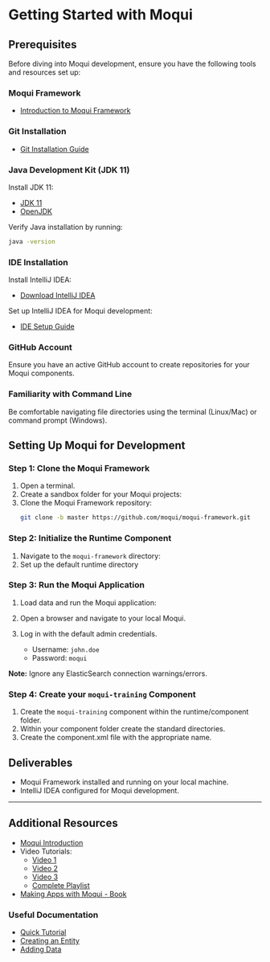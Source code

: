 # Getting Started with Moqui

## Prerequisites

Before diving into Moqui development, ensure you have the following tools and resources set up:

### Moqui Framework
- [Introduction to Moqui Framework](https://www.moqui.org/m/docs/framework/Introduction)

### Git Installation
- [Git Installation Guide](https://git-scm.com/book/en/v2/Getting-Started-Installing-Git)

### Java Development Kit (JDK 11)
Install JDK 11:
- [JDK 11](https://jdk.java.net/java-se-ri/11-MR3)
- [OpenJDK](https://adoptium.net/temurin/archive/?version=11)

Verify Java installation by running:
```bash
java -version
```

### IDE Installation
Install IntelliJ IDEA:
- [Download IntelliJ IDEA](https://www.jetbrains.com/idea/download/?section=mac)

Set up IntelliJ IDEA for Moqui development:
- [IDE Setup Guide](https://www.moqui.org/m/docs/framework/IDE+Setup/IntelliJ+IDEA+Setup)

### GitHub Account
Ensure you have an active GitHub account to create repositories for your Moqui components.

### Familiarity with Command Line
Be comfortable navigating file directories using the terminal (Linux/Mac) or command prompt (Windows).

## Setting Up Moqui for Development

### Step 1: Clone the Moqui Framework
1. Open a terminal.
2. Create a sandbox folder for your Moqui projects:
3. Clone the Moqui Framework repository:
   ```bash
   git clone -b master https://github.com/moqui/moqui-framework.git
   ```

### Step 2: Initialize the Runtime Component
1. Navigate to the `moqui-framework` directory:
2. Set up the default runtime directory

### Step 3: Run the Moqui Application
1. Load data and run the Moqui application:

2. Open a browser and navigate to your local Moqui.

3. Log in with the default admin credentials.
   - Username: `john.doe`
   - Password: `moqui`

**Note:** Ignore any ElasticSearch connection warnings/errors.

### Step 4: Create your `moqui-training` Component
1. Create the `moqui-training` component within the runtime/component folder.
2. Within your component folder create the standard directories.
3. Create the component.xml file with the appropriate name.

## Deliverables

- Moqui Framework installed and running on your local machine.
- IntelliJ IDEA configured for Moqui development.

---

## Additional Resources

- [Moqui Introduction](https://www.youtube.com/watch?v=Q2ZM4BcVoCg)
- Video Tutorials:
  - [Video 1](https://www.youtube.com/watch?v=d_ZiTjzZ-Qs&list=PL6JSOz3-TrFSMiuGounNRnje-JQDi8l8g&index=2&t=3s)
  - [Video 2](https://www.youtube.com/watch?v=rvi9_ELXDHc&list=PL6JSOz3-TrFSMiuGounNRnje-JQDi8l8g&index=10&t=3s)
  - [Video 3](https://www.youtube.com/watch?v=BEhQH0lVW08&list=PL6JSOz3-TrFSMiuGounNRnje-JQDi8l8g&index=15&t=1s)
  - [Complete Playlist](https://www.youtube.com/playlist?list=PL6JSOz3-TrFSBQFDVSyjuZ49BUENd4bH6)
- [Making Apps with Moqui - Book](https://www.moqui.org/MakingAppsWithMoqui-1.0.pdf)

### Useful Documentation
- [Quick Tutorial](https://www.moqui.org/m/docs/framework/Quick+Tutorial)
- [Creating an Entity](https://www.moqui.org/m/docs/framework/Quick+Tutorial#MyFirstEntity)
- [Adding Data](https://www.moqui.org/m/docs/framework/Quick+Tutorial#AddSomeData)


